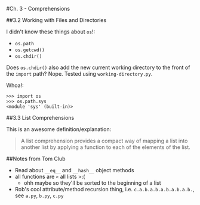 #Ch. 3 - Comprehensions

##3.2 Working with Files and Directories

I didn't know these things about `os`!:

* `os.path`
* `os.getcwd()`
* `os.chdir()`

Does `os.chdir()` also add the new current working directory to the front of the `import` path? Nope. Tested using `working-directory.py`.

Whoa!:

    >>> import os
    >>> os.path.sys
    <module 'sys' (built-in)>

##3.3 List Comprehensions

This is an awesome definition/explanation:

> A list comprehension provides a compact way of mapping a list into another list by applying a function to each of the elements of the list.


##Notes from Tom Club

* Read about `__eq__` and `__hash__` object methods
* all functions are `<` all lists    >:(
  * ohh maybe so they'll be sorted to the beginning of a list
* Rob's cool attribute/method recursion thing, i.e. `c.a.b.a.b.a.b.a.b.a.b.`, see `a.py`, `b.py`, `c.py`

